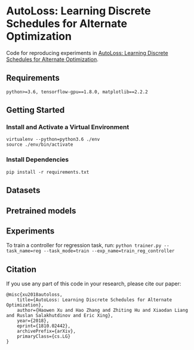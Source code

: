 AutoLoss: Learning Discrete Schedules for Alternate Optimization
======================
Code for reproducing experiments in [AutoLoss: Learning Discrete Schedules for Alternate Optimization](https://arxiv.org/abs/1810.02442).

## Requirements
```
python>=3.6, tensorflow-gpu==1.8.0, matplotlib==2.2.2
```

## Getting Started

### Install and Activate a Virtual Environment
```
virtualenv --python=python3.6 ./env
source ./env/bin/activate
```
### Install Dependencies
```
pip install -r requirements.txt
```

## Datasets

## Pretrained models

## Experiments
To train a controller for regression task, run:
`python trainer.py --task_name=reg --task_mode=train --exp_name=train_reg_controller`


## Citation
If you use any part of this code in your research, please cite our paper:
```
@misc{xu2018autoloss,
    title={AutoLoss: Learning Discrete Schedules for Alternate Optimization},
    author={Haowen Xu and Hao Zhang and Zhiting Hu and Xiaodan Liang and Ruslan Salakhutdinov and Eric Xing},
    year={2018},
    eprint={1810.02442},
    archivePrefix={arXiv},
    primaryClass={cs.LG}
}
```
